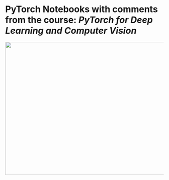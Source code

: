 # PyTorch Notebooks with comments from the course: ***PyTorch for Deep Learning and Computer Vision***

<div align="center">
  <a href="https://www.udemy.com/course/pytorch-for-deep-learning-and-computer-vision/" target="_blank">
    <img src="https://i.udemycdn.com/course/750x422/2025244_b21e.jpg" width="750" height="422">
  </a>
</div>
